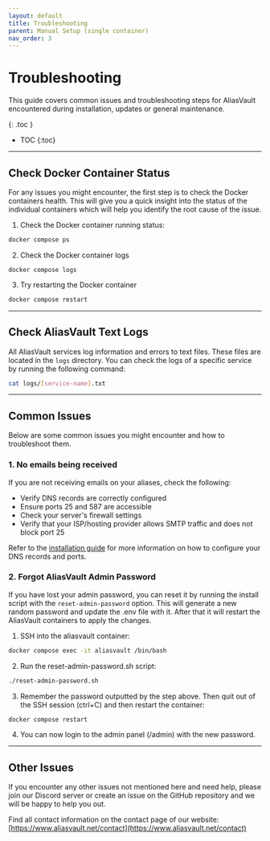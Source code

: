 ```yaml
---
layout: default
title: Troubleshooting
parent: Manual Setup (single container)
nav_order: 3
---
```


# Troubleshooting

This guide covers common issues and troubleshooting steps for AliasVault encountered during installation, updates or general maintenance.

{: .toc }
* TOC
{:toc}

---

## Check Docker Container Status
For any issues you might encounter, the first step is to check the Docker containers health. This will give you a quick insight into the status of the individual containers which will help you identify the root cause of the issue.

1. Check the Docker container running status:
```bash
docker compose ps
```

2. Check the Docker container logs
```
docker compose logs
```

3. Try restarting the Docker container
```bash
docker compose restart
```

---

## Check AliasVault Text Logs
All AliasVault services log information and errors to text files. These files are located in the `logs` directory. You can check the logs of a specific service by running the following command:

```bash
cat logs/[service-name].txt
```

---

## Common Issues
Below are some common issues you might encounter and how to troubleshoot them.

### 1. No emails being received
If you are not receiving emails on your aliases, check the following:
- Verify DNS records are correctly configured
- Ensure ports 25 and 587 are accessible
- Check your server's firewall settings
- Verify that your ISP/hosting provider allows SMTP traffic and does not block port 25

Refer to the [installation guide](./#3-email-server-setup) for more information on how to configure your DNS records and ports.


### 2. Forgot AliasVault Admin Password
If you have lost your admin password, you can reset it by running the install script with the `reset-admin-password` option. This will generate a new random password and update the .env file with it. After that it will restart the AliasVault containers to apply the changes.

1. SSH into the aliasvault container:
```bash
docker compose exec -it aliasvault /bin/bash
```
2. Run the reset-admin-password.sh script:
```bash
./reset-admin-password.sh
```
3. Remember the password outputted by the step above. Then quit out of the SSH session (ctrl+C) and then restart the container:
```bash
docker compose restart
```
4. You can now login to the admin panel (/admin) with the new password.

---

## Other Issues
If you encounter any other issues not mentioned here and need help, please join our Discord server or create an issue on the GitHub repository and we will be happy to help you out.

Find all contact information on the contact page of our website: [https://www.aliasvault.net/contact](https://www.aliasvault.net/contact)
